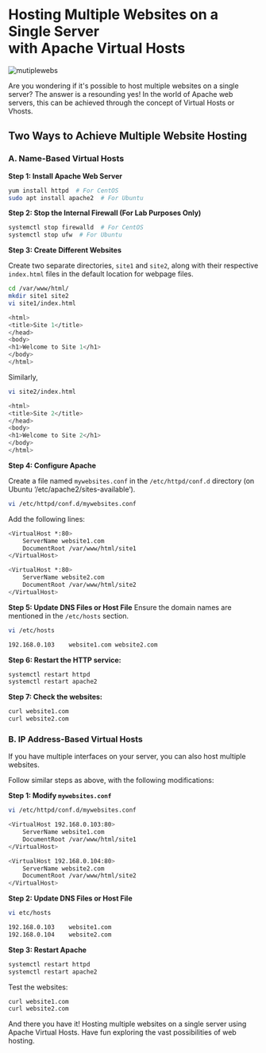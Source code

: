 # Hosting Multiple Websites on a Single Server <br>with Apache Virtual Hosts
![mutiplewebs](https://github.com/PankajPaneru/Apache-Web-Server/assets/132757802/bf7bc31c-0d9a-4a0a-a7c1-595272f18be8)

Are you wondering if it's possible to host multiple websites on a single server? The answer is a resounding yes! In the world of Apache web servers, this can be achieved through the concept of Virtual Hosts or Vhosts.

## Two Ways to Achieve Multiple Website Hosting

### A. Name-Based Virtual Hosts

**Step 1: Install Apache Web Server**

```bash
yum install httpd  # For CentOS
sudo apt install apache2  # For Ubuntu
```

**Step 2: Stop the Internal Firewall (For Lab Purposes Only)**


```bash
systemctl stop firewalld  # For CentOS
systemctl stop ufw  # For Ubuntu
```

**Step 3: Create Different Websites**

Create two separate directories, `site1` and `site2`, along with their respective `index.html` files in the default location for webpage files.

```bash
cd /var/www/html/
mkdir site1 site2
vi site1/index.html
```
```bash
<html>
<title>Site 1</title>
</head>
<body>
<h1>Welcome to Site 1</h1>
</body>
</html>
```
Similarly,

```bash
vi site2/index.html
```
```bash
<html>
<title>Site 2</title>
</head>
<body>
<h1>Welcome to Site 2</h1>
</body>
</html>
```

**Step 4: Configure Apache**

Create a file named `mywebsites.conf` in the `/etc/httpd/conf.d` directory (on Ubuntu ‘/etc/apache2/sites-available’).
```bash
vi /etc/httpd/conf.d/mywebsites.conf
```

Add the following lines:
```bash
<VirtualHost *:80>
	ServerName website1.com
	DocumentRoot /var/www/html/site1
</VirtualHost>

<VirtualHost *:80>
	ServerName website2.com
	DocumentRoot /var/www/html/site2
</VirtualHost>
```
**Step 5: Update DNS Files or Host File**
Ensure the domain names are mentioned in the `/etc/hosts` section.

```bash
vi /etc/hosts
```
```bash
192.168.0.103    website1.com website2.com
```

**Step 6: Restart the HTTP service:**

```bash
systemctl restart httpd
systemctl restart apache2
```

**Step 7: Check the websites:**

```bash
curl website1.com
curl website2.com
```

### B. IP Address-Based Virtual Hosts


If you have multiple interfaces on your server, you can also host multiple websites.

Follow similar steps as above, with the following modifications:

**Step 1: Modify `mywebsites.conf`**
```bash
vi /etc/httpd/conf.d/mywebsites.conf
```
```bash
<VirtualHost 192.168.0.103:80>
	ServerName website1.com
	DocumentRoot /var/www/html/site1
</VirtualHost>

<VirtualHost 192.168.0.104:80>
	ServerName website2.com
	DocumentRoot /var/www/html/site2
</VirtualHost>
```
**Step 2: Update DNS Files or Host File**
```bash
vi etc/hosts
```
```bash
192.168.0.103    website1.com
192.168.0.104    website2.com
```

**Step 3: Restart Apache**
```bash
systemctl restart httpd
systemctl restart apache2
```
Test the websites:
```bash
curl website1.com
curl website2.com
```
And there you have it! Hosting multiple websites on a single server using Apache Virtual Hosts. Have fun exploring the vast possibilities of web hosting.


